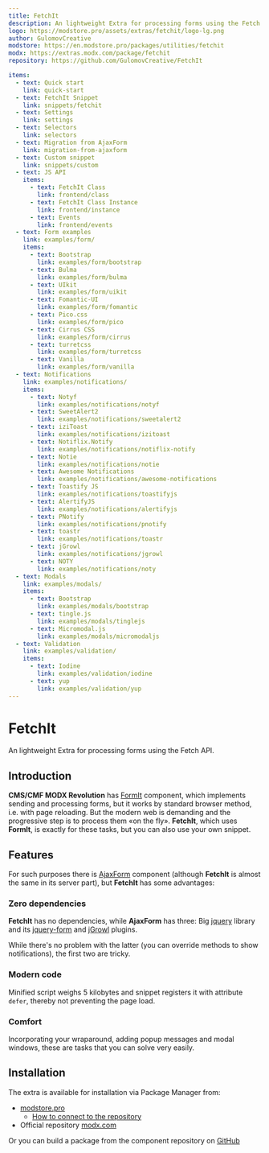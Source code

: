 ```yaml
---
title: FetchIt
description: An lightweight Extra for processing forms using the Fetch API
logo: https://modstore.pro/assets/extras/fetchit/logo-lg.png
author: GulomovCreative
modstore: https://en.modstore.pro/packages/utilities/fetchit
modx: https://extras.modx.com/package/fetchit
repository: https://github.com/GulomovCreative/FetchIt

items:
  - text: Quick start
    link: quick-start
  - text: FetchIt Snippet
    link: snippets/fetchit
  - text: Settings
    link: settings
  - text: Selectors
    link: selectors
  - text: Migration from AjaxForm
    link: migration-from-ajaxform
  - text: Custom snippet
    link: snippets/custom
  - text: JS API
    items:
      - text: FetchIt Class
        link: frontend/class
      - text: FetchIt Class Instance
        link: frontend/instance
      - text: Events
        link: frontend/events
  - text: Form examples
    link: examples/form/
    items:
      - text: Bootstrap
        link: examples/form/bootstrap
      - text: Bulma
        link: examples/form/bulma
      - text: UIkit
        link: examples/form/uikit
      - text: Fomantic-UI
        link: examples/form/fomantic
      - text: Pico.css
        link: examples/form/pico
      - text: Cirrus CSS
        link: examples/form/cirrus
      - text: turretcss
        link: examples/form/turretcss
      - text: Vanilla
        link: examples/form/vanilla
  - text: Notifications
    link: examples/notifications/
    items:
      - text: Notyf
        link: examples/notifications/notyf
      - text: SweetAlert2
        link: examples/notifications/sweetalert2
      - text: iziToast
        link: examples/notifications/izitoast
      - text: Notiflix.Notify
        link: examples/notifications/notiflix-notify
      - text: Notie
        link: examples/notifications/notie
      - text: Awesome Notifications
        link: examples/notifications/awesome-notifications
      - text: Toastify JS
        link: examples/notifications/toastifyjs
      - text: AlertifyJS
        link: examples/notifications/alertifyjs
      - text: PNotify
        link: examples/notifications/pnotify
      - text: toastr
        link: examples/notifications/toastr
      - text: jGrowl
        link: examples/notifications/jgrowl
      - text: NOTY
        link: examples/notifications/noty
  - text: Modals
    link: examples/modals/
    items:
      - text: Bootstrap
        link: examples/modals/bootstrap
      - text: tingle.js
        link: examples/modals/tinglejs
      - text: Micromodal.js
        link: examples/modals/micromodaljs
  - text: Validation
    link: examples/validation/
    items:
      - text: Iodine
        link: examples/validation/iodine
      - text: yup
        link: examples/validation/yup
---
```


# FetchIt

An lightweight Extra for processing forms using the Fetch API.

## Introduction

**CMS/CMF MODX Revolution** has [FormIt](https://github.com/Sterc/FormIt) component, which implements sending and processing forms, but it works by standard browser method, i.e. with page reloading. But the modern web is demanding and the progressive step is to process them «on the fly». **FetchIt**, which uses **FormIt**, is exactly for these tasks, but you can also use your own snippet.

## Features

For such purposes there is [AjaxForm](https://github.com/modx-pro/AjaxForm) component (although **FetchIt** is almost the same in its server part), but **FetchIt** has some advantages:

### Zero dependencies

**FetchIt** has no dependencies, while **AjaxForm** has three: Big [jquery](https://github.com/jquery/jquery) library and its [jquery-form](https://github.com/jquery-form/form/) and [jGrowl](https://github.com/stanlemon/jGrowl) plugins.

While there's no problem with the latter (you can override methods to show notifications), the first two are tricky.

### Modern code

Minified script weighs 5 kilobytes and snippet registers it with attribute `defer`, thereby not preventing the page load.

### Comfort

Incorporating your wraparound, adding popup messages and modal windows, these are tasks that you can solve very easily.

## Installation

The extra is available for installation via Package Manager from:

- [modstore.pro](https://en.modstore.pro/packages/utilities/fetchit)
  - [How to connect to the repository](https://en.modstore.pro/faq)
- Official repository [modx.com](https://modx.com/extras/package/fetchit)

Or you can build a package from the component repository on [GitHub](https://github.com/GulomovCreative/FetchIt)
